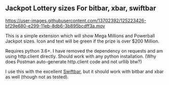 
## Jackpot Lottery sizes For bitbar, xbar, swiftbar



https://user-images.githubusercontent.com/13702392/125223426-bf29e680-e299-11eb-8db6-3b895bcdff3a.mov

This is a simple extension which will show Mega Millions and Powerball Jackpot sizes. Icon and text will be green if the prize is over $200 Million.

Requires python 3.6+. I have removed the dependency on requests and am using http.client directly. Should work with any python installation. (Why does Postman auto-generate http.client code and not urllib btw?)

I use this with the excellent [Swiftbar](https://github.com/swiftbar/SwiftBar), but it should work with bitbar and xbar as well (though not as tested).
